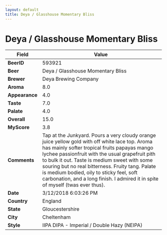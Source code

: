 ```yaml
---
layout: default
title: Deya / Glasshouse Momentary Bliss
---
```


# Deya / Glasshouse Momentary Bliss

| Field         | Value     |
|---------------|-----------|
| **BeerID** | 593921 |
| **Beer** | Deya / Glasshouse Momentary Bliss |
| **Brewer** | Deya Brewing Company |
| **Aroma** | 8.0 |
| **Appearance** | 4.0 |
| **Taste** | 7.0 |
| **Palate** | 4.0 |
| **Overall** | 15.0 |
| **MyScore** | 3.8 |
| **Comments** | Tap at the Junkyard. Pours a very cloudy orange juice yellow gold with off white lace top. Aroma has mainly softer tropical fruits papayas mango lychee passionfruit with the usual grapefruit pith to bulk it out. Taste is medium sweet with some souring but no real bitterness. Fruity tang. Palate is medium bodied, oily to sticky feel, soft carbonation, and a long finish. I admired it in spite of myself &#40;twas ever thus&#41;. |
| **Date** | 3/12/2018 6:03:26 PM |
| **Country** | England |
| **State** | Gloucestershire |
| **City** | Cheltenham |
| **Style** | IIPA DIPA - Imperial / Double Hazy (NEIPA) |
